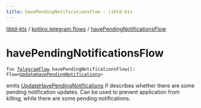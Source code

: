 ```yaml
---
title: havePendingNotificationsFlow - libtd-ktx
---
```


[libtd-ktx](../index.html) / [kotlinx.telegram.flows](index.html) / [havePendingNotificationsFlow](./have-pending-notifications-flow.html)

# havePendingNotificationsFlow

`fun `[`TelegramFlow`](../kotlinx.telegram.core/-telegram-flow/index.html)`.havePendingNotificationsFlow(): Flow<`[`UpdateHavePendingNotifications`](https://tdlibx.github.io/td/docs/org/drinkless/td/libcore/telegram/TdApi/UpdateHavePendingNotifications.html)`>`

emits [UpdateHavePendingNotifications](https://tdlibx.github.io/td/docs/org/drinkless/td/libcore/telegram/TdApi/UpdateHavePendingNotifications.html) if describes whether there are some pending notification
updates. Can be used to prevent application from killing, while there are some pending
notifications.

